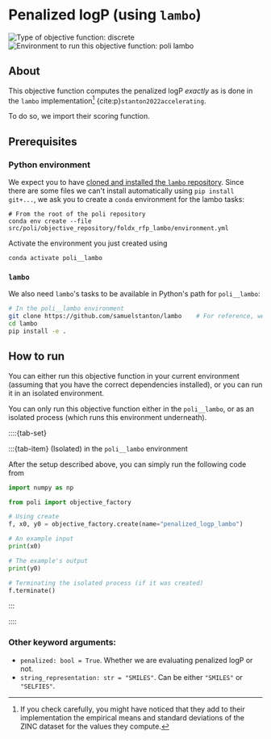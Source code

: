# Penalized logP (using `lambo`)

![Type of objective function: discrete](https://img.shields.io/badge/Type-discrete_inputs-blue)
![Environment to run this objective function: poli lambo](https://img.shields.io/badge/Environment-poli____lambo-teal
)

## About

This objective function computes the penalized logP _exactly_ as is done in the `lambo` implementation[^1] {cite:p}`stanton2022accelerating`.

[^1]: If you check carefully, you might have noticed that they add to their implementation the empirical means and standard deviations of the ZINC dataset for the values they compute.

To do so, we import their scoring function.

## Prerequisites

### Python environment

We expect you to have [cloned and installed the `lambo` repository](https://github.com/samuelstanton/lambo). Since there are some files we can't install automatically using `pip install git+...`, we ask you to create a `conda` environment for the lambo tasks:

```
# From the root of the poli repository
conda env create --file src/poli/objective_repository/foldx_rfp_lambo/environment.yml
```

Activate the environment you just created using
```
conda activate poli__lambo
```

### `lambo`

We also need `lambo`'s tasks to be available in Python's path for `poli__lambo`:

```bash
# In the poli__lambo environment
git clone https://github.com/samuelstanton/lambo    # For reference, we use 431b052
cd lambo
pip install -e .  
```

## How to run

You can either run this objective function in your current environment (assuming that you have the correct dependencies installed), or you can run it in an isolated environment.

You can only run this objective function either in the `poli__lambo`, or as an isolated process (which runs this environment underneath).

::::{tab-set}

:::{tab-item} (Isolated) in the `poli__lambo` environment

After the setup described above, you can simply run the following code from 

```python
import numpy as np

from poli import objective_factory

# Using create
f, x0, y0 = objective_factory.create(name="penalized_logp_lambo")

# An example input
print(x0)

# The example's output
print(y0)

# Terminating the isolated process (if it was created)
f.terminate()
```

:::

::::

### Other keyword arguments:

- `penalized: bool = True`. Whether we are evaluating penalized logP or not.
- `string_representation: str = "SMILES"`. Can be either `"SMILES"` or `"SELFIES"`.
